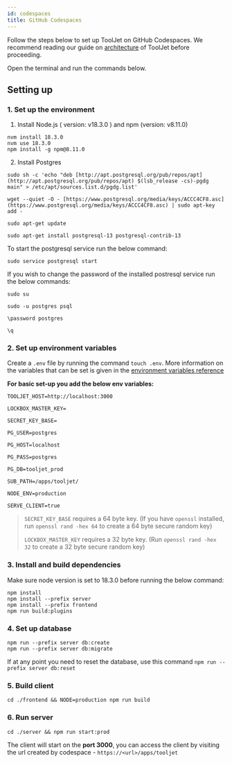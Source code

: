 ```yaml
---
id: codespaces
title: GitHub Codespaces
---
```


Follow the steps below to set up ToolJet on GitHub Codespaces. We recommend reading our guide on [architecture](https://docs.tooljet.com/docs/contributing-guide/setup/architecture) of ToolJet before proceeding.

Open the terminal and run the commands below.

## Setting up

### 1. Set up the environment 

1. Install Node.js ( version: v18.3.0 ) and npm (version: v8.11.0)

```
nvm install 18.3.0
nvm use 18.3.0
npm install -g npm@8.11.0
```

2. Install Postgres

```
sudo sh -c 'echo "deb [http://apt.postgresql.org/pub/repos/apt](http://apt.postgresql.org/pub/repos/apt) $(lsb_release -cs)-pgdg main" > /etc/apt/sources.list.d/pgdg.list'

wget --quiet -O - [https://www.postgresql.org/media/keys/ACCC4CF8.asc](https://www.postgresql.org/media/keys/ACCC4CF8.asc) | sudo apt-key add -

sudo apt-get update

sudo apt-get install postgresql-13 postgresql-contrib-13
```

To start the postgresql service run the below command: 

```
sudo service postgresql start
```

If you wish to change the password of the installed postresql service run the below commands:

```
sudo su

sudo -u postgres psql

\password postgres  

\q
```

### 2. Set up environment variables

Create a `.env` file by running the command `touch .env`. More information on the variables that can be set is given in the [environment variables reference](https://docs.tooljet.com/docs/setup/env-vars)

**For basic set-up you add the below env variables:**

```
TOOLJET_HOST=http://localhost:3000

LOCKBOX_MASTER_KEY=

SECRET_KEY_BASE=

PG_USER=postgres

PG_HOST=localhost

PG_PASS=postgres

PG_DB=tooljet_prod

SUB_PATH=/apps/tooljet/

NODE_ENV=production

SERVE_CLIENT=true
```

> `SECRET_KEY_BASE` requires a 64 byte key. (If you have `openssl` installed, run `openssl rand -hex 64` to create a 64 byte secure random key)
>
> `LOCKBOX_MASTER_KEY` requires a 32 byte key. (Run `openssl rand -hex 32` to create a 32 byte secure random key)

### 3.  Install and build dependencies

Make sure node version is set to 18.3.0 before running the below command:

```
npm install
npm install --prefix server
npm install --prefix frontend
npm run build:plugins
```


### 4. Set up database

```
npm run --prefix server db:create
npm run --prefix server db:migrate
```

If at any point you need to reset the database, use this command `npm run --prefix server db:reset`

### 5. Build client

```
cd ./frontend && NODE=production npm run build
```

### 6. Run server

```
cd ./server && npm run start:prod
```

The client will start on the **port 3000**, you can access the client by visiting the url created by codespace - `https://<url>/apps/tooljet`
